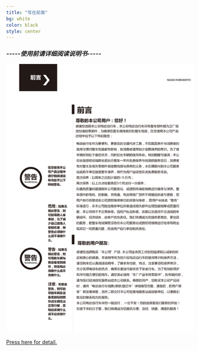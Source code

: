 ```yaml
---
title: "写在前面"
bg: white
color: black
style: center
---
```


### *-----使用前请详细阅读说明书-----*
![image tooltip here](/img/um/images/um%20(2).jpg)


<span id="forkongithub">
  <a href="{{ site.source_link }}" class="bg-blue">
    Press here for detail.
  </a>
</span>
